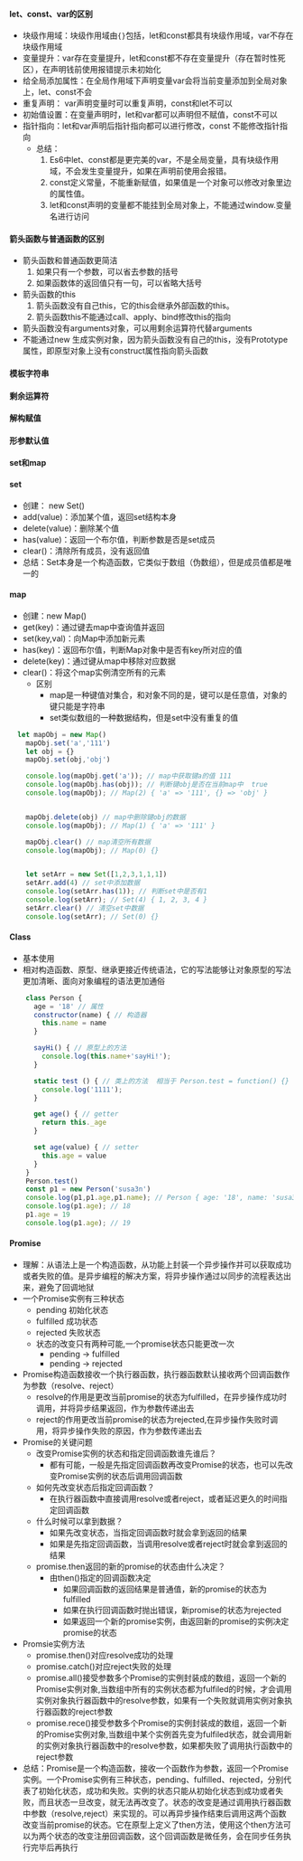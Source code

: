 #### let、const、var的区别
  - 块级作用域：块级作用域由`{}`包括，let和const都具有块级作用域，var不存在块级作用域
  - 变量提升：var存在变量提升，let和const都不存在变量提升（存在暂时性死区），在声明钱前使用报错提示未初始化
  - 给全局添加属性：在全局作用域下声明变量var会将当前变量添加到全局对象上，let、const不会
  - 重复声明： var声明变量时可以重复声明，const和let不可以
  - 初始值设置：在变量声明时，let和var都可以声明但不赋值，const不可以
  - 指针指向：let和var声明后指针指向都可以进行修改，const 不能修改指针指向
    - 总结：
      1. Es6中let、const都是更完美的var，不是全局变量，具有块级作用域，不会发生变量提升，如果在声明前使用会报错。
      2. const定义常量，不能重新赋值，如果值是一个对象可以修改对象里边的属性值。
      3. let和const声明的变量都不能挂到全局对象上，不能通过window.变量名进行访问
#### 箭头函数与普通函数的区别
  - 箭头函数和普通函数更简洁
    1. 如果只有一个参数，可以省去参数的括号
    2. 如果函数体的返回值只有一句，可以省略大括号
  - 箭头函数的this
    1. 箭头函数没有自己this，它的this会继承外部函数的this。
    2. 箭头函数this不能通过call、apply、bind修改this的指向
  - 箭头函数没有arguments对象，可以用剩余运算符代替arguments
  - 不能通过new 生成实例对象，因为箭头函数没有自己的this，没有Prototype属性，即原型对象上没有construct属性指向箭头函数
#### 模板字符串
#### 剩余运算符
#### 解构赋值
#### 形参默认值
#### set和map
  #### set
  - 创建： new Set()
  - add(value)：添加某个值，返回set结构本身
  - delete(value)：删除某个值
  - has(value)：返回一个布尔值，判断参数是否是set成员
  - clear()：清除所有成员，没有返回值
  - 总结：Set本身是一个构造函数，它类似于数组（伪数组），但是成员值都是唯一的
  #### map
  - 创建：new Map()
  - get(key)：通过键去map中查询值并返回
  - set(key,val)：向Map中添加新元素
  - has(key)：返回布尔值，判断Map对象中是否有key所对应的值
  - delete(key)：通过键从map中移除对应数据
  - clear()：将这个map实例清空所有的元素
    - 区别
      - map是一种键值对集合，和对象不同的是，键可以是任意值，对象的键只能是字符串
      - set类似数组的一种数据结构，但是set中没有重复的值
```javascript
  let mapObj = new Map()
    mapObj.set('a','111')
    let obj = {}
    mapObj.set(obj,'obj')

    console.log(mapObj.get('a')); // map中获取键a的值 111
    console.log(mapObj.has(obj)); // 判断键obj是否在当前map中  true
    console.log(mapObj); // Map(2) { 'a' => '111', {} => 'obj' }


    mapObj.delete(obj) // map中删除键obj的数据
    console.log(mapObj); // Map(1) { 'a' => '111' }

    mapObj.clear() // map清空所有数据
    console.log(mapObj); // Map(0) {}


    let setArr = new Set([1,2,3,1,1,1])
    setArr.add(4) // set中添加数据
    console.log(setArr.has(1)); // 判断set中是否有1
    console.log(setArr); // Set(4) { 1, 2, 3, 4 }
    setArr.clear() // 清空set中数据
    console.log(setArr); // Set(0) {}
  ```
#### Class
  - 基本使用
  - 相对构造函数、原型、继承更接近传统语法，它的写法能够让对象原型的写法更加清晰、面向对象编程的语法更加通俗
```javascript
    class Person {
      age = '18' // 属性
      constructor(name) { // 构造器
        this.name = name
      }

      sayHi() { // 原型上的方法
        console.log(this.name+'sayHi!');
      }

      static test () { // 类上的方法  相当于 Person.test = function() {}
        console.log('1111');
      }

      get age() { // getter
        return this._age
      }

      set age(value) { // setter
        this.age = value
      }
    }
    Person.test()
    const p1 = new Person('susa3n')
    console.log(p1,p1.age,p1.name); // Person { age: '18', name: 'susa3n' } 18 susa3n
    console.log(p1.age); // 18
    p1.age = 19
    console.log(p1.age); // 19
```

#### Promise
  - 理解：从语法上是一个构造函数，从功能上封装一个异步操作并可以获取成功或者失败的值。是异步编程的解决方案，将异步操作通过以同步的流程表达出来，避免了回调地狱
  - 一个Promise实例有三种状态
    - pending 初始化状态
    - fulfilled 成功状态
    - rejected 失败状态
    - 状态的改变只有两种可能,一个promise状态只能更改一次
      - pending -> fulfilled 
      - pending -> rejected
  - Promise构造函数接收一个执行器函数，执行器函数默认接收两个回调函数作为参数（resolve、reject）
    - resolve的作用是更改当前promise的状态为fulfilled，在异步操作成功时调用，并将异步结果返回，作为参数传递出去
    - reject的作用更改当前promise的状态为rejected,在异步操作失败时调用，将异步操作失败的原因，作为参数传递出去
  - Promise的关键问题
    - 改变Promise实例的状态和指定回调函数谁先谁后？
      - 都有可能，一般是先指定回调函数再改变Promise的状态，也可以先改变Promise实例的状态后调用回调函数
    - 如何先改变状态后指定回调函数？
      - 在执行器函数中直接调用resolve或者reject，或者延迟更久的时间指定回调函数
    - 什么时候可以拿到数据？
      - 如果先改变状态，当指定回调函数时就会拿到返回的结果
      - 如果是先指定回调函数，当调用resolve或者reject时就会拿到返回的结果
    - promise.then返回的新的promise的状态由什么决定？
      - 由then()指定的回调函数决定
        - 如果回调函数的返回结果是普通值，新的promise的状态为fulfilled
        - 如果在执行回调函数时抛出错误，新promise的状态为rejected
        - 如果返回一个新的promise实例，由返回新的promise的实例决定promise的状态
  - Promsie实例方法
    - promise.then()对应resolve成功的处理
    - promise.catch()对应reject失败的处理
    - promise.all()接受参数多个Promise的实例封装成的数组，返回一个新的Promise实例对象,当数组中所有的实例状态都为fulfiled的时候，才会调用实例对象执行器函数中的resolve参数，如果有一个失败就调用实例对象执行器函数的reject参数
    - promise.rece()接受参数多个Promise的实例封装成的数组，返回一个新的Promise实例对象,当数组中某个实例首先变为fulfiled状态，就会调用新的实例对象执行器函数中的resolve参数，如果都失败了调用执行函数中的reject参数
  - 总结：Promise是一个构造函数，接收一个函数作为参数，返回一个Promise实例。一个Promise实例有三种状态，pending、fulfilled、rejected，分别代表了初始化状态，成功和失败。实例的状态只能从初始化状态到成功或者失败，而且状态一旦改变，就无法再改变了。状态的改变是通过调用执行器函数中参数（resolve,reject）来实现的。可以再异步操作结束后调用这两个函数改变当前promise的状态。它在原型上定义了then方法，使用这个then方法可以为两个状态的改变注册回调函数，这个回调函数是微任务，会在同步任务执行完毕后再执行
